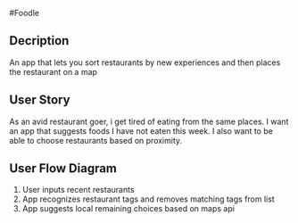 #Foodle

## Decription
An app that lets you sort restaurants by new experiences and then places the restaurant on a map 

## User Story
As an avid restaurant goer, i get tired of eating from the same places. I want an app that suggests foods I have not eaten this week. I also want to be able to choose restaurants based on proximity. 

## User Flow Diagram
1. User inputs recent restaurants
2. App recognizes restaurant tags and removes matching tags from list
3. App suggests local remaining choices based on maps api
